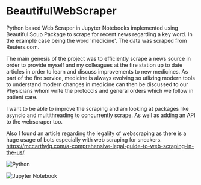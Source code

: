 # BeautifulWebScraper
Python based Web Scraper in Jupyter Notebooks implemented using Beautiful Soup Package to scrape for recent news regarding a key word. In the example case being the word 'medicine'. The data was scraped from Reuters.com.

The main genesis of the project was to efficiently scrape a news source in order to provide myself and my colleagues at the fire station up to date articles in order to learn and discuss improvements to new medicines. As part of the fire service, medicine is always evolving so utlizing modern tools to understand modern changes in medicine can then be discussed to our Physicians whom write the protocols and general orders which we follow in patient care. 

I want to be able to improve the scraping and am looking at packages like asyncio and multithreading to concurrently scrape. As well as adding an API to the webscraper too. 

Also I found an article regarding the legality of webscraping as there is a huge usage of bots especially with web scraping for sneakers. https://mccarthylg.com/a-comprehensive-legal-guide-to-web-scraping-in-the-us/ 

![Python](https://img.shields.io/badge/python-3670A0?style=for-the-badge&logo=python&logoColor=ffdd54)

![Jupyter Notebook](https://img.shields.io/badge/jupyter-%23FA0F00.svg?style=for-the-badge&logo=jupyter&logoColor=white) 
